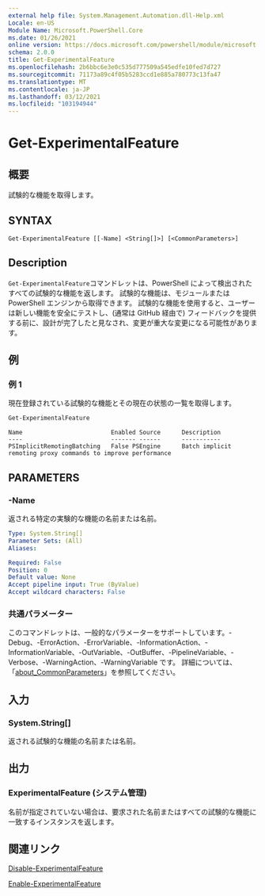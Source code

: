```yaml
---
external help file: System.Management.Automation.dll-Help.xml
Locale: en-US
Module Name: Microsoft.PowerShell.Core
ms.date: 01/26/2021
online version: https://docs.microsoft.com/powershell/module/microsoft.powershell.core/get-experimentalfeature?view=powershell-7.2&WT.mc_id=ps-gethelp
schema: 2.0.0
title: Get-ExperimentalFeature
ms.openlocfilehash: 2b6bbc6e3e0c535d777509a545edfe10fed7d727
ms.sourcegitcommit: 71173a89c4f05b5283ccd1e885a780773c13fa47
ms.translationtype: MT
ms.contentlocale: ja-JP
ms.lasthandoff: 03/12/2021
ms.locfileid: "103194944"
---
```

# Get-ExperimentalFeature

## 概要
試験的な機能を取得します。

## SYNTAX

```
Get-ExperimentalFeature [[-Name] <String[]>] [<CommonParameters>]
```

## Description

`Get-ExperimentalFeature`コマンドレットは、PowerShell によって検出されたすべての試験的な機能を返します。
試験的な機能は、モジュールまたは PowerShell エンジンから取得できます。 試験的な機能を使用すると、ユーザーは新しい機能を安全にテストし、(通常は GitHub 経由で) フィードバックを提供する前に、設計が完了したと見なされ、変更が重大な変更になる可能性があります。

## 例

### 例 1

現在登録されている試験的な機能とその現在の状態の一覧を取得します。

```powershell
Get-ExperimentalFeature
```

```Output
Name                         Enabled Source      Description
----                         ------- ------      -----------
PSImplicitRemotingBatching   False PSEngine      Batch implicit remoting proxy commands to improve performance
```

## PARAMETERS

### -Name

返される特定の実験的な機能の名前または名前。

```yaml
Type: System.String[]
Parameter Sets: (All)
Aliases:

Required: False
Position: 0
Default value: None
Accept pipeline input: True (ByValue)
Accept wildcard characters: False
```

### 共通パラメーター

このコマンドレットは、一般的なパラメーターをサポートしています。-Debug、-ErrorAction、-ErrorVariable、-InformationAction、-InformationVariable、-OutVariable、-OutBuffer、-PipelineVariable、-Verbose、-WarningAction、-WarningVariable です。 詳細については、「[about_CommonParameters](https://go.microsoft.com/fwlink/?LinkID=113216)」を参照してください。

## 入力

### System.String[]

返される試験的な機能の名前または名前。

## 出力

### ExperimentalFeature (システム管理)

名前が指定されていない場合は、要求された名前またはすべての試験的な機能に一致するインスタンスを返します。

## 関連リンク

[Disable-ExperimentalFeature](Disable-ExperimentalFeature.md)

[Enable-ExperimentalFeature](Enable-ExperimentalFeature.md)
